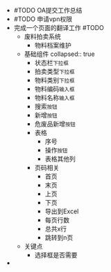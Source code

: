 - #TODO OA提交工作总结
- #TODO 申请vpn权限
- 完成一个页面的翻译工作 #TODO
	- 废料拍卖系统
		- 物料档案维护
	- 基础组件
	  collapsed:: true
		- 状态栏`下拉框`
		- 拍卖类型`下拉框`
		- 物料类别`下拉框`
		- 物料编码`输入框`
		- 物料名称`输入框`
		- 搜索`按钮`
		- 新增`按钮`
		- 危废品新增`按钮`
		- 表格
			- 序号
			- 操作`按钮`
			- 表格其他列
		- 页码相关
			- 首页
			- 末页
			- 上页
			- 下页
			- 导出到Excel
			- 每页行数
			- 总共x行
			- 跳转到n页
	- 关键点
		- 选择框是否需要
-